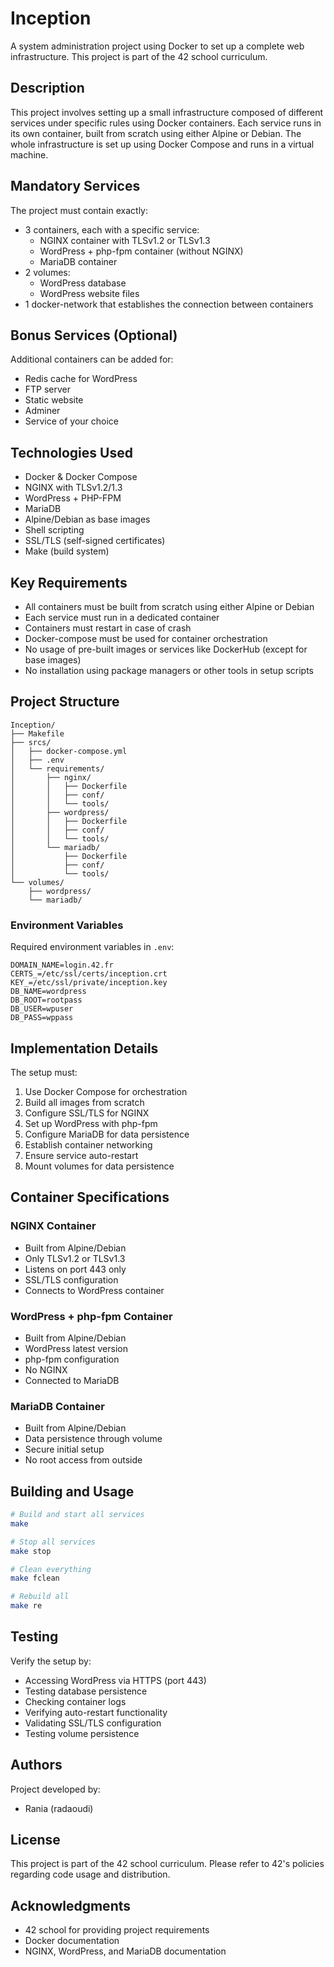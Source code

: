 # Inception

A system administration project using Docker to set up a complete web infrastructure. This project is part of the 42 school curriculum.

## Description

This project involves setting up a small infrastructure composed of different services under specific rules using Docker containers. Each service runs in its own container, built from scratch using either Alpine or Debian. The whole infrastructure is set up using Docker Compose and runs in a virtual machine.

## Mandatory Services

The project must contain exactly:
- 3 containers, each with a specific service:
  - NGINX container with TLSv1.2 or TLSv1.3
  - WordPress + php-fpm container (without NGINX)
  - MariaDB container
- 2 volumes:
  - WordPress database
  - WordPress website files
- 1 docker-network that establishes the connection between containers

## Bonus Services (Optional)

Additional containers can be added for:
- Redis cache for WordPress
- FTP server
- Static website
- Adminer
- Service of your choice

## Technologies Used
- Docker & Docker Compose
- NGINX with TLSv1.2/1.3
- WordPress + PHP-FPM
- MariaDB
- Alpine/Debian as base images
- Shell scripting
- SSL/TLS (self-signed certificates)
- Make (build system)

## Key Requirements

- All containers must be built from scratch using either Alpine or Debian
- Each service must run in a dedicated container
- Containers must restart in case of crash
- Docker-compose must be used for container orchestration
- No usage of pre-built images or services like DockerHub (except for base images)
- No installation using package managers or other tools in setup scripts

## Project Structure

```
Inception/
├── Makefile
├── srcs/
│   ├── docker-compose.yml
│   ├── .env
│   └── requirements/
│       ├── nginx/
│       │   ├── Dockerfile
│       │   ├── conf/
│       │   └── tools/
│       ├── wordpress/
│       │   ├── Dockerfile
│       │   ├── conf/
│       │   └── tools/
│       └── mariadb/
│           ├── Dockerfile
│           ├── conf/
│           └── tools/
└── volumes/
    ├── wordpress/
    └── mariadb/
```

### Environment Variables
Required environment variables in `.env`:
```env
DOMAIN_NAME=login.42.fr
CERTS_=/etc/ssl/certs/inception.crt
KEY_=/etc/ssl/private/inception.key
DB_NAME=wordpress
DB_ROOT=rootpass
DB_USER=wpuser
DB_PASS=wppass
```

## Implementation Details

The setup must:
1. Use Docker Compose for orchestration
2. Build all images from scratch
3. Configure SSL/TLS for NGINX
4. Set up WordPress with php-fpm
5. Configure MariaDB for data persistence
6. Establish container networking
7. Ensure service auto-restart
8. Mount volumes for data persistence

## Container Specifications

### NGINX Container
- Built from Alpine/Debian
- Only TLSv1.2 or TLSv1.3
- Listens on port 443 only
- SSL/TLS configuration
- Connects to WordPress container

### WordPress + php-fpm Container
- Built from Alpine/Debian
- WordPress latest version
- php-fpm configuration
- No NGINX
- Connected to MariaDB

### MariaDB Container
- Built from Alpine/Debian
- Data persistence through volume
- Secure initial setup
- No root access from outside

## Building and Usage
```bash
# Build and start all services
make

# Stop all services
make stop

# Clean everything
make fclean

# Rebuild all
make re
```

## Testing
Verify the setup by:
- Accessing WordPress via HTTPS (port 443)
- Testing database persistence
- Checking container logs
- Verifying auto-restart functionality
- Validating SSL/TLS configuration
- Testing volume persistence

## Authors
Project developed by:
- Rania (radaoudi)

## License
This project is part of the 42 school curriculum. Please refer to 42's policies regarding code usage and distribution.

## Acknowledgments
- 42 school for providing project requirements
- Docker documentation
- NGINX, WordPress, and MariaDB documentation
